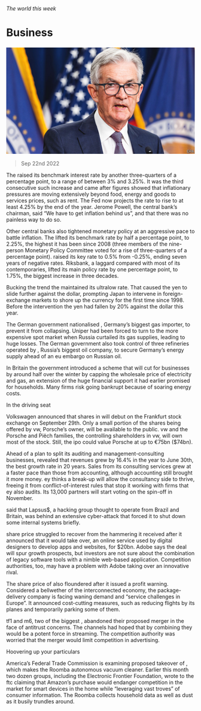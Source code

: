 ###### The world this week

# Business 

#####  

![image](images/20220924_WWP002.jpg) 

> Sep 22nd 2022 

The  raised its benchmark interest rate by another three-quarters of a percentage point, to a range of between 3% and 3.25%. It was the third consecutive such increase and came after figures showed that inflationary pressures are moving extensively beyond food, energy and goods to services prices, such as rent. The Fed now projects the rate to rise to at least 4.25% by the end of the year. Jerome Powell, the central bank’s chairman, said “We have to get inflation behind us”, and that there was no painless way to do so. 

Other central banks also tightened monetary policy at an aggressive pace to battle inflation. The  lifted its benchmark rate by half a percentage point, to 2.25%, the highest it has been since 2008 (three members of the nine-person Monetary Policy Committee voted for a rise of three-quarters of a percentage point).  raised its key rate to 0.5% from -0.25%, ending seven years of negative rates.  Riksbank, a laggard compared with most of its contemporaries, lifted its main policy rate by one percentage point, to 1.75%, the biggest increase in three decades. 

Bucking the trend the  maintained its ultralow rate. That caused the yen to slide further against the dollar, prompting Japan to intervene in foreign-exchange markets to shore up the currency for the first time since 1998. Before the intervention the yen had fallen by 20% against the dollar this year. 

The German government nationalised , Germany’s biggest gas importer, to prevent it from collapsing. Uniper had been forced to turn to the more expensive spot market when Russia curtailed its gas supplies, leading to huge losses. The German government also took control of three refineries operated by , Russia’s biggest oil company, to secure Germany’s energy supply ahead of an eu embargo on Russian oil. 

In Britain the government introduced a scheme that will cut  for businesses by around half over the winter by capping the wholesale price of electricity and gas, an extension of the huge financial support it had earlier promised for households. Many firms risk going bankrupt because of soaring energy costs. 

In the driving seat

Volkswagen announced that shares in  will debut on the Frankfurt stock exchange on September 29th. Only a small portion of the shares being offered by vw, Porsche’s owner, will be available to the public. vw and the Porsche and Piëch families, the controlling shareholders in vw, will own most of the stock. Still, the ipo could value Porsche at up to €75bn ($74bn). 

Ahead of a plan to split its auditing and management-consulting businesses,  revealed that revenues grew by 16.4% in the year to June 30th, the best growth rate in 20 years. Sales from its consulting services grew at a faster pace than those from accounting, although accounting still brought it more money. ey thinks a break-up will allow the consultancy side to thrive, freeing it from conflict-of-interest rules that stop it working with firms that ey also audits. Its 13,000 partners will start voting on the spin-off in November. 

 said that Lapsus$, a hacking group thought to operate from Brazil and Britain, was behind an extensive cyber-attack that forced it to shut down some internal systems briefly. 

 share price struggled to recover from the hammering it received after it announced that it would take over, an online service used by digital designers to develop apps and websites, for $20bn. Adobe says the deal will spur growth prospects, but investors are not sure about the combination of legacy software tools with a nimble web-based application. Competition authorities, too, may have a problem with Adobe taking over an innovative rival. 

The share price of  also floundered after it issued a profit warning. Considered a bellwether of the interconnected economy, the package-delivery company is facing waning demand and “service challenges in Europe”. It announced cost-cutting measures, such as reducing flights by its planes and temporarily parking some of them. 

tf1 and m6, two of the biggest , abandoned their proposed merger in the face of antitrust concerns. The channels had hoped that by combining they would be a potent force in streaming. The competition authority was worried that the merger would limit competition in advertising. 

Hoovering up your particulars

America’s Federal Trade Commission is examining  proposed takeover of , which makes the Roomba autonomous vacuum cleaner. Earlier this month two dozen groups, including the Electronic Frontier Foundation, wrote to the ftc claiming that Amazon’s purchase would endanger competition in the market for smart devices in the home while “leveraging vast troves” of consumer information. The Roomba collects household data as well as dust as it busily trundles around. 

